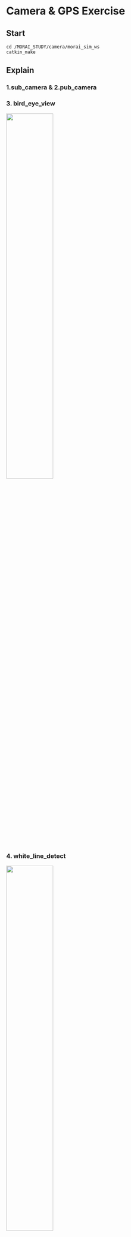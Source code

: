 # Camera & GPS Exercise

## Start
```
cd /MORAI_STUDY/camera/morai_sim_ws
catkin_make
```

## Explain

### 1.sub_camera & 2.pub_camera


### 3. bird_eye_view

<img src="https://github.com/syw2045/syw2045.github.io/assets/81313733/ae0af1b6-4f8a-4408-be67-ba24569f6b4a" width="50%" height="50%"/>

### 4. white_line_detect

<img src="https://github.com/syw2045/MORAI_STUDY/assets/81313733/122ddc24-5716-4d76-90c5-e26b344e85cc" width="50%" height="50%"/>

### 5. yellow_line_detect

<img src="https://github.com/syw2045/syw2045.github.io/assets/81313733/c1ae640d-eddf-4b54-af6f-0bc9f1023d36" width="50%" height="50%"/>

### 6. blend_line

<img src="https://github.com/syw2045/syw2045.github.io/assets/81313733/e1ba5e1a-d236-41b4-af7a-7c3f12f578d7" width="50%" height="50%"/>

### 7. binary_line

<img src="https://github.com/syw2045/syw2045.github.io/assets/81313733/7858ce99-db5c-45e7-bbe2-2ad98a4c2a5a" width="50%" height="50%"/>

### 8. sliding_window


### 9. LKAS